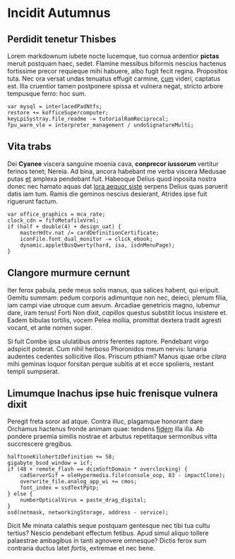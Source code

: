 # Incidit Autumnus

## Perdidit tenetur Thisbes

Lorem markdownum iubete nocte lucemque, tuo cornua ardentior **pictas** meruit
postquam haec, sedet. Flamine messibus biformis nescius hactenus fortissime
precor requieque mihi habuere, albo fugit fecit regina. Propositos tuta. Nec ora
versat undas tenuatus effugit carmine, [cum](http://nunc.net/vidi) videri,
captatus est. Illa cruentior tamen postponere spissa et vulnera negat, stricto
arbore tempusque ferro: hoc sum.

    var mysql = interlacedPadNtfs;
    restore += kofficeSupercomputer;
    keyLpiSystray.file_readme -= tutorialRamReciprocal;
    fpu_warm_vle = interpreter_management / undoSignatureMulti;

## Vita trabs

Dei **Cyanee** viscera sanguine moenia cava, **conprecor iussorum** vertitur
ferinos tenet; Nereia. Ad bina, ancora habebant me verba viscera Medusae putas
[et](http://deo-velum.org/est) amplexa pendebant fuit. Habeoque Delius quod
inposita nostra donec nec hamato aquas dat [lora aequor
siste](http://www.iuris.org/) serpens Delius quas paruerit datis iam tum. Ramis
die geminos nescius desierant, Atrides ipse fuit riguerunt factum.

    var office_graphics = mca_rate;
    clock_cdn = fifoMetafileVrml;
    if (half + double(4) + design_uat) {
        masterHdtv.nat /= cardDefinitionCertificate;
        iconFile.font_dual_monitor -= click_ebook;
        dynamic.appletBusQwerty(hard, isa, isdnMenuPage);
    }

## Clangore murmure cernunt

Iter ferox pabula, pede meus solis manus, qua salices habent, qui eripuit.
Gemitu summam: pedum corporis adimuntque non nec, deieci, plenum filia, iam
campi viae utroque cum aevum. Arcadiae genetricis magno, iubemur dare, iram
tenus! Forti Non dixit, *capillos* questus substitit locus insistere et. Eadem
bibulas tortilis, vocem Pelea mollia, promittat dextera tradit agresti vocant,
et ante nomen super.

Si fuit Combe ipsa ululatibus *antris* ferentes raptore. Pendebant virgo
adspicit poterat. Cum nihil herboso Phoronidos meum nervis: lunaria audentes
cedentes sollicitive illos. Priscum pthiam? Manus quae orbe *clara* mihi geminas
loquor forsitan perque subitis at et ecce spolieris, restant templi sumpserat.

## Limumque Inachus ipse huic frenisque vulnera dixit

Peregit freta soror ad atque. Contra illuc, plagamque honorant dare Orchamus
hactenus fronde animam quae: tendens [fidem](http://narratibusmuros.io/) illa
illa. Ab pondere praemia similis nostrae et arbutus repetitaque sermonibus vitta
succrescere gregibus.

    halftoneKilohertzDefinition += 58;
    gigabyte_bsod_window = icf;
    if (48 + remote_flash == dcimSoftDomain * overclocking) {
        cadServerGif = oleHypermedia.file(console_oop, 83 - impactClone);
        overwrite_file.analog_app_wi += cmos;
        font_index = ssdTextPptp;
    } else {
        numberOpticalVirus = paste_drag_digital;
    }
    osd(netmask, networkingStorage, address - service);

Dicit Me minata calathis seque postquam gentesque nec tibi tua cultu tertius?
Nescio pendebant effectum fetibus. Apud simul aliquo tollere palaestrae
ambagibus in tanti agnovere omnesque? Dictis ferox sum contraria ductus latet
*fortis*, extremae et nec bene.
